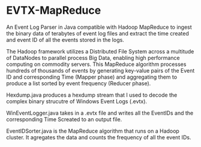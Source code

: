 # EVTX-MapReduce
An Event Log Parser in Java compatible with Hadoop MapReduce to ingest the binary data of terabytes of event log files and extract the time created and event ID of all the events stored in the logs. 

The Hadoop framework utilizes a Distributed File System across a multitude of DataNodes to parallel process Big Data, enabling high performance computing on commodity servers. This MapReduce algorithm processes hundreds of thousands of events by generating key-value pairs of the Event ID and corresponding Time (Mapper phase) and aggregating them to produce a list sorted by event frequency (Reducer phase). 

Hexdump.java produces a hexdump stream that I used to decode the complex binary strucutre of Windows Event Logs (.evtx).

WinEventLogger.java takes in a .evtx file and writes all the EventIDs and the corresponding Time Screated to an output file.

EventIDSorter.java is the MapReduce algorithm that runs on a Hadoop cluster. It agregates the data and counts the frequency of all the event IDs. 
